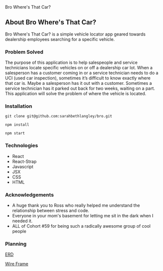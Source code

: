 Bro Where's That Car?

## About Bro Where's That Car?

Bro Where's That Car? is a simple vehicle locator app geared towards dealership employees searching for a specific vehicle.

### Problem Solved 

The purpose of this application is to help salespeople and service technicians locate specific vehicles on or off a dealership car lot.  When a salesperson has a customer coming in or a service technician needs to do a UCI (used car inspection), sometimes it’s difficult to know exactly where that car is.  Maybe a salesperson has it out with a customer.  Sometimes a service technician has it parked out back for two weeks, waiting on a part.  This application will solve the problem of where the vehicle is located.

### Installation

```git clone git@github.com:sarahbethlangley/bro.git```

```npm install```

```npm start```

### Technologies

- React
- React-Strap
- Javascript
- JSX
- CSS
- HTML

### Acknowledgements

- A huge thank you to Ross who really helped me understand the relationship between stress and code. 
- Everyone in your mom's basement for letting me sit in the dark when I needed it.
- ALL of Cohort #59 for being such a radically awesome group of cool people  

### Planning

[ERD](https://drawsql.app/teams/sarah-beths-team/diagrams/bro-where-s-that-car)

[Wire Frame](https://sketchboard.me/XDvmRm6HyJr)
